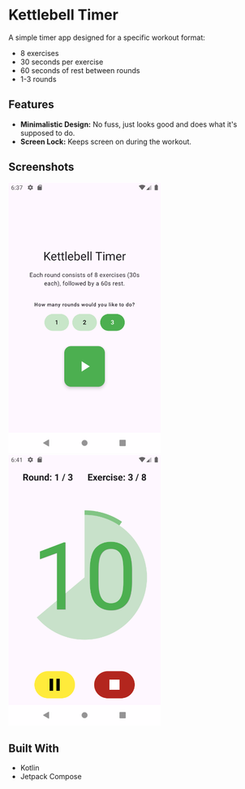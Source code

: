 # Kettlebell Timer

A simple timer app designed for a specific workout format:

*   8 exercises
*   30 seconds per exercise
*   60 seconds of rest between rounds
*   1-3 rounds

## Features

*   **Minimalistic Design:** No fuss, just looks good and does what it's supposed to do.
*   **Screen Lock:** Keeps screen on during the workout.

## Screenshots

<img src="screenshots/setup-screen.png" alt="Timer Setup Screen" width="300"/>
<br/>
<img src="screenshots/timer-screen.png" alt="Timer Active Screen" width="300"/>

## Built With

*   Kotlin
*   Jetpack Compose
